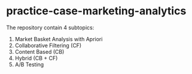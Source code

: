 # practice-case-marketing-analytics

The repository contain 4 subtopics:

1. Market Basket Analysis with Apriori
2. Collaborative Filtering (CF)
3. Content Based (CB)
4. Hybrid (CB + CF)
5. A/B Testing
